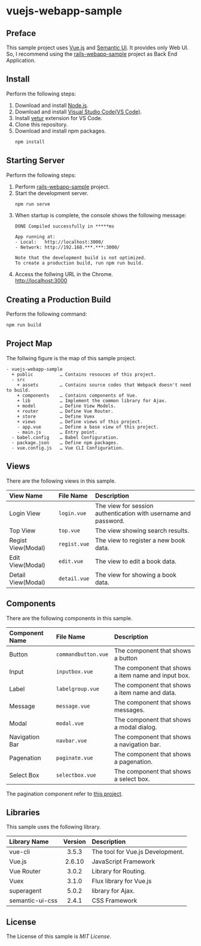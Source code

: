 # vuejs-webapp-sample

## Preface
This sample project uses [Vue.js](https://vuejs.org/index.html) and [Semantic UI](https://semantic-ui.com/). It provides only Web UI. So, I recommend using the [rails-webapp-sample](https://github.com/ybkuroki/rails-webapp-sample) project as Back End Application.

## Install
Perform the following steps:
1. Download and install [Node.js](https://nodejs.org/en/).
1. Download and install [Visual Studio Code(VS Code)](https://code.visualstudio.com/).
1. Install [vetur](https://github.com/vuejs/vetur) extension for VS Code.
1. Clone this repository.
1. Download and install npm packages.
    ```bash
    npm install
    ```

## Starting Server
Perform the following steps:
1. Perform [rails-webapp-sample](https://github.com/ybkuroki/rails-webapp-sample) project.
1. Start the development server.
    ```bash
    npm run serve
    ```
1. When startup is complete, the console shows the following message:
    ```
    DONE Compiled successfully in *****ms
    
    App running at:
    - Local:   http://localhost:3000/
    - Network: http://192.168.***.***:3000/
    
    Note that the development build is not optimized.
    To create a production build, run npm run build.
    ```
1. Access the follwing URL in the Chrome.  
[http://localhost:3000](http://localhost:3000)

## Creating a Production Build
Perform the following command:
```bash
npm run build
```

## Project Map
The follwing figure is the map of this sample project.

```
- vuejs-webapp-sample
  + public          … Contains resouces of this project.
  - src
    + assets        … Contains source codes that Webpack doesn't need to build.
    + components    … Contains components of Vue.
    + lib           … Implement the common library for Ajax.
    + model         … Define View Models.
    + router        … Define Vue Router.
    + store         … Define Vuex
    + views         … Define views of this project.
    - app.vue       … Define a base view of this project.
    - main.js       … Entry point.
  - babel.config    … Babel Configuration.
  - package.json    … Define npm packages.
  - vue.config.js   … Vue CLI Configuration.
```

## Views
There are the following views in this sample.

|View Name|File Name|Description|
|:---|:---|:---|
|Login View|``login.vue``|The view for session authentication with username and password.|
|Top View|``top.vue``|The view showing search results.|
|Regist View(Modal)|``regist.vue``|The view to register a new book data.|
|Edit View(Modal)|``edit.vue``|The view to edit a book data.|
|Detail View(Modal)|``detail.vue``|The view for showing a book data.|

## Components
There are the following components in this sample.

|Component Name|File Name|Description|
|:---|:---|:---|
|Button|``commandbutton.vue``|The component that shows a button|
|Input|``inputbox.vue``|The component that shows a item name and input box.|
|Label|``labelgroup.vue``|The component that shows a item name and data.|
|Message|``message.vue``|The component that shows messages.|
|Modal|``modal.vue``|The component that shows a modal dialog.|
|Navigation Bar|``navbar.vue``|The component that shows a navigation bar.|
|Pagenation|``paginate.vue``|The component that shows a pagenation.|
|Select Box|``selectbox.vue``|The component that shows a select box.|

The pagination component refer to [this project](https://github.com/lokyoung/vuejs-paginate/blob/master/src/components/Paginate.vue).

## Libraries
This sample uses the following library.

|Library Name|Version|Description|
|:---|:---:|:---|
|vue-cli|3.5.3|The tool for Vue.js Development.|
|Vue.js|2.6.10|JavaScript Framework|
|Vue Router|3.0.2|Library for Routing.|
|Vuex|3.1.0|Flux library for Vue.js|
|superagent|5.0.2|library for Ajax.|
|semantic-ui-css|2.4.1|CSS Framework|

## License
The License of this sample is *MIT License*.


